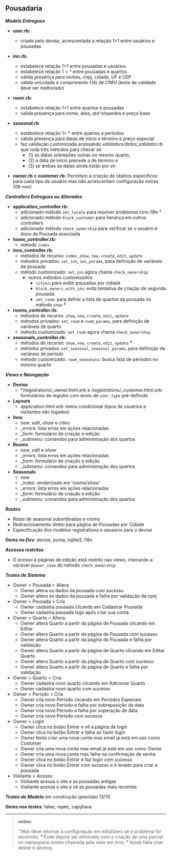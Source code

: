 
## Pousadaria

***Models Entregues***

 - **user.rb:**
    -  criado pelo *devise*, acrescentada a relação 1>1 entre usuários e pousadas
    
- **inn.rb:** 
    - estabelece relação 1<1 entre pousadas e usuários
    - estabelece relação  1 > * entre pousadas e quartos
	- valida presença para nomes, cnpj, cidade, UF e CEP
	- valida unicidade e comprimento (14) de CNPJ (teste de validade deve ser melhorado)
- **room.rb:**
	-  estabelece relação 1<1 entre quartos e pousadas
	- valida presença para nome, área, qtd hóspedes e preço base
- **seasonal.rb**
	- estabelece relação 1< * entre quartos e períodos
	- valida presença para datas de início e término e preço especial
	- faz validação customizada acessando *validators/dates_validator.rb* que roda três métodos para checar se
		-  (1) as datas sobrepões outras no mesmo quarto,
		- (2) a data de início precede a de término e
		- (3) se ambas as datas ainda estão por vir.
- **owner.rb** e **customer.rb:** Permitem a criação de objetos específicos para cada tipo de usuário mas não acrescentam configuração extras (09-nov)

***Controllers Entregues ou Alterados***

- **application_controller.rb:**
	- adicionado método `set_locale` para resolver problemas com i18n **¹**
	- adicionado método `block_customer` para herança em outros controllers
  - adicionado método `check_ownership` para verificar se o usuário é dono da Pousada associada
- **home_controller.rb:**
	- método `index`
- **inns_controller.rb:**
	- métodos de recurso: `index` ,`show`, `new`, `create`, `edit`, `update`
	- métodos privados: `set_inn`, `inn_params`, para definição de variáveis de pousada
  - método customizado: `set_inn` agora chama `check_ownership`
	- outros métodos customizados:
		- `cities`: para exibir pousadas por cidade
		-  `block_owners_with_inn`: evita tentativa de criação de segunda pousada.
		- `set_room`: para definir a lista de quartos da pousada no método `show` **²**
- **rooms_controller.rb:**
	- métodos de recurso: `show`, `new`, `create`, `edit`, `update`
	- métodos privados: `set_room` e `room_params`, para definição de variáveis de quarto
  - método customizado: `set_room` agora chama `check_ownership`
- **seasonals_controller.rb:**
	- métodos de recurso: `show`, `new`, `create`, `edit`, `update` **³**
	- métodos privados: `set_seasonal`, `seasonal_params`, para definição de variáveis de período
	- método customizado: `room_seasonals`: busca lista de períodos no mesmo quarto

***Views e Navegação***

- **Devise**
	- */registrations/_owner.html.erb e */registrations/_customer.html.erb*:
	formulários de registro com envio de `user_type` pré-definido
- **Layouts**
	- *application.html.erb*: menu condicional (tipos de usuários e visitantes não logados)
- **Inns**
	-  *new*, *edit*, *show* e *cities*
	-  *_errors*: lista erros em ações relacionadas
	- *_form*: formulário de criação e edição
	- *_submenu*: comandos para administração dos quartos
- **Rooms**
	- *new*, *edit* e *show*
	- *_errors*: lista erros em ações relacionadas
	- *_form*: formulário de criação e edição
	- *_submenu*: comandos para administração dos quartos
- **Seasonals**
	- *new*
 	- *_index*: renderizado em 'rooms/show'
	- *_errors*: lista erros em ações relacionadas
	- *_form*: formulário de criação e edição
	- *_submenu*: comandos para administração dos quartos
	
***Routes***
- Rotas de seasonal subordinadas e rooms
- Redirecionamento direto para página de Pousadas por Cidade
- Especificação dos modelos registrations e sessions para o devise

***Gems no Dev***: devise, puma, sqlite3, i18n

***Acessos restritos***
- O acesso à páginas de edição está restrito nas views, checando a variável `@owner_view` do método `check_ownership`

***Testes de Sistema***
- Owner > Pousada > Altera
	- Owner altera os dados da pousada com sucesso
	- Owner altera os dados da pousada e falha por validação de cpnj
- Owner > Pousada > Cria
	- Owner cadastra pousada clicando em Cadastrar Pousada
	- Owner cadastra pousada logo após criar sua conta.
- Owner > Quarto > Altera
	- Owner altera Quarto a partir da página de Pousada clicando em Editar
 	- Owner altera Quarto a partir da página de Pousada com sucesso
 	- Owner altera Quarto a partir da página de Pousada e falha por validação
	- Owner altera Quarto a partir da página de Quarto clicando em Editar Quarto	
	- Owner altera Quarto a partir da página de Quarto com sucesso
	- Owner altera Quarto a partir da página de Quarto e falha por validação
- Owner > Quarto > Cria
	- Owner cadastra novo quarto clicando em Adicionar Quarto
	- Owner cadastra novo quarto com sucesso
- Owner > Período > Cria
	- Owner cría novo Período clicando em Períodos Especiais
	- Owner cria novo Período e falha por sobreposição de data
	- Owner cria novo Período e falha por superação de data
	- Owner cria novo Período com sucesso
- Owner > Login
	- Owner clica no botão Entrar e vê a página de login
 	- Owner clica no botão Entrar e falha ao fazer login
	- Owner tenta criar uma nova conta mas email já está em uso como Customer
	- Owner cria uma nova conta mas email já está em uso como Owner
	- Owner cria uma nova conta mas falha na confirmação de senha
 	- Owner clica no botão Entrar e faz login com sucesso
  	- Owner clica no botão Entrar com sucesso e é levado para criar a pousada
- Visitante > Acesso
	- Visitante acessa o site e as pousadas antigas
	- Visitante acessa o site e vê as pousadas mais recentes

***Testes de Modelo*** em construção (previsão 13/11)

***Gems nos testes***: faker, rspec, capybara

-------------------------
> ***notas:***
> 
> ***¹*** Mas deve retornar à configuração em initializers se o problema for resolvido;
> ***²*** Pode depois ser eliminado com a criação de uma parcial no namespace rooms chamada pela view em inns;
> ***³*** Ainda falta criar *delete* e *destroy*.
